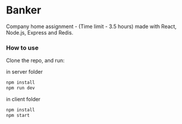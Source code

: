 # Banker

Company home assignment - (Time limit - 3.5 hours)
made with React, Node.js, Express and Redis.

### How to use
Clone the repo, and run:

in server folder

```bash
npm install
npm run dev
```
in client folder

```bash
npm install
npm start
```
